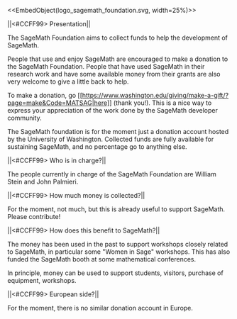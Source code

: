 <<EmbedObject(logo_sagemath_foundation.svg, width=25%)>>

||<#CCFF99> Presentation||

The SageMath Foundation aims to collect funds to help the development of SageMath.

People that use and enjoy SageMath are encouraged to make a donation to the SageMath Foundation. People that have used SageMath in their research work and have some available money from their grants are also very welcome to give a little back to help.

To make a donation, go [[https://www.washington.edu/giving/make-a-gift/?page=make&Code=MATSAG|here]] (thank you!). This is a nice way to express your appreciation of the work done by the SageMath developer community.

The SageMath foundation is for the moment just a donation account hosted by the University of Washington. Collected funds are fully available for sustaining SageMath, and no percentage go to anything else.

||<#CCFF99> Who is in charge?||

The people currently in charge of the SageMath Foundation are William Stein and John Palmieri.

||<#CCFF99> How much money is collected?||

For the moment, not much, but this is already useful to support SageMath. Please contribute!

||<#CCFF99> How does this benefit to SageMath?||

The money has been used in the past to support workshops closely related to SageMath, in particular some "Women in Sage" workshops. This has also funded the SageMath booth at some mathematical conferences.

In principle, money can be used to support students, visitors, purchase of equipment, workshops.

||<#CCFF99> European side?||

For the moment, there is no similar donation account in Europe.

